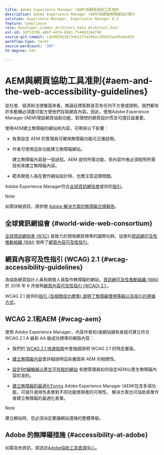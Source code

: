 ```yaml
---
title: Adobe Experience Manager (AEM)與網頁協助工具准則
description: Adobe Experience Manager (AEM)與網路無障礙指引簡介
solution: Experience Manager, Experience Manager 6.5
feature: Compliance
role: Developer,Leader,Architect,Data Architect,User
exl-id: 3df5379b-a66f-4d74-bbb1-75440324ef98
source-git-commit: c3e9029236734e22f5d266ac26b923eafbe0a459
workflow-type: tm+mt
source-wordcount: '397'
ht-degree: 65%

---
```


# AEM與網頁協助工具准則{#aem-and-the-web-accessibility-guidelines}

從社會、經濟和法律層面來看，無論目標客群是否有任何不方便或限制，我們都有許多動機必須盡可能方便他們存取網頁內容。因此，使用Adobe Experience Manager (AEM)增設網頁協助功能，對理想的網頁設計而言可謂日益重要。

使用AEM建立無障礙的網站和內容，可帶來以下影響：

* 負責設定 AEM 的管理員可確保無障礙功能可正確啟用。

* 作者可使用這些功能建立無障礙網站。

  建立無障礙內容是一個過程。AEM 提供所需功能，但內容作者必須按照所需技術來建立無障礙內容。

* 範本開發人員在實作網站設計時，也應注意這類問題。

Adobe Experience Manager符合[全球資訊網協會](#world-wide-web-consortium)提供的[指引](#wcag-accessibility-guidelines)。

>[!NOTE]
>
>如需詳細資訊，請參閱 [Adobe 解決方案的無障礙合規報告](https://www.adobe.com/accessibility/compliance.html)。

## 全球資訊網協會 {#world-wide-web-consortium}

[全球資訊網協會 (W3C)](https://www.w3.org/) 是致力於開發網頁標準的國際社群。協會的[資訊網可及性推動組織 (WAI)](https://www.w3.org/WAI/) 發佈了[網頁內容可及性指引](#wcag-accessibility-guidelines)。

## 網頁內容可及性指引 (WCAG) 2.1  {#wcag-accessibility-guidelines}

為協助網頁設計人員和開發人員製作無障礙的網站，[資訊網可及性推動組織 (WAI)](https://www.w3.org/WAI/) 於 2018 年 6 月發佈[網頁內容可及性指引 (WCAG) 2.1 &#x200B;](https://www.w3.org/TR/WCAG/)。

WCAG 2.1 提供的[指引 (及相關成功標準) 說明了無障礙環境等級以及指引的遵循方式](https://www.w3.org/TR/WCAG/#conformance)。

## WCAG 2.1和AEM {#wcag-aem}

使用 Adobe Experience Manager，內容作者和/或網站擁有者就可建立符合 WCAG 2.1 A 級和 AA 級成功標準的網路內容：

* 我們的 [WCAG 2.1 快速指南](/help/managing/qg-wcag.md)中會強調說明 WCAG 2.1 的特定層面。

* [建立無障礙內容](/help/sites-authoring/creating-accessible-content.md)會詳細說明這些層面與 AEM 的相關性。

* [設定Rtf編輯器以產生可存取的網站](/help/sites-administering/rte-accessible-content.md)
有關管理員如何設定AEM以產生無障礙內容的准則。

* [建立無障礙的最適化Forms](/help/forms/using/creating-accessible-adaptive-forms.md)
Adobe Experience Manager (AEM)包含多項功能，可提升適用性表單對不同功能使用者的可用性。 解決方案也可協助表單作者建立無障礙的最適化表單。

>[!NOTE]
>
>建立網站時，您必須決定要讓網站遵循的整體等級。

## Adobe 的無障礙措施 {#accessibility-at-adobe}

如需其他資訊，請造訪[Adobe協助工具資源中心](https://www.adobe.com/accessibility/)。
